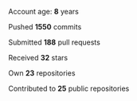 Account age: **8** years

Pushed **1550** commits

Submitted **188** pull requests

Received **32** stars

Own **23** repositories

Contributed to **25** public repositories
